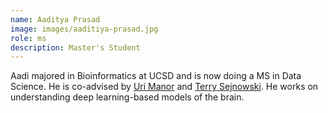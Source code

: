 ```yaml
---
name: Aaditya Prasad
image: images/aaditiya-prasad.jpg
role: ms
description: Master's Student
---
```


Aadi majored in Bioinformatics at UCSD and is now doing a MS in Data Science. He is co-advised by [Uri Manor](https://manor.salk.edu/) and [Terry Sejnowski](https://cnl.salk.edu/). He works on understanding deep learning-based models of the brain.